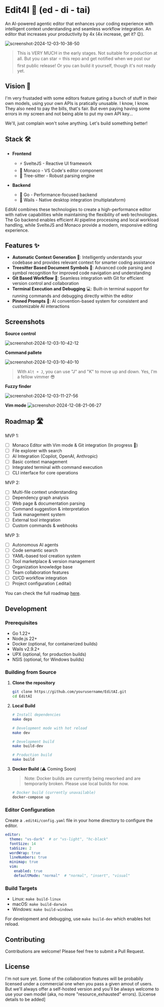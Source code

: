 # Edit4I 🚀 (ed - di - tai)

An AI-powered agentic editor that enhances your coding experience with intelligent context understanding and seamless workflow integration.
An editor that increases your productivity by 4x (4x increase, get it? 😉).

![screenshot-2024-12-03-10-38-50](https://github.com/user-attachments/assets/abc2db3f-5f17-479e-82fc-8618eddd6473)

> This is VERY MUCH in the early stages. Not suitable for production at all. But you can star ⭐ this repo and get notified when we post our first public release!
> Or you can build it yourself, though it's not ready yet.


## Vision 🎯

I'm very frustaded with some editors feature gating a bunch of stuff in their own models, using your own APIs is pratically unusable. I know, I know. They also need to pay the bills, that's fair. But even paying having some errors in my screen and not being able to put my own API key...

We'll, just complain won't solve anything. Let's build something better!

## Stack 🛠️

- **Frontend**
  - ⚡ SvelteJS - Reactive UI framework
  - 📝 Monaco - VS Code's editor component
  - 🌳 Tree-sitter - Robust parsing engine
  
- **Backend**
  - 🚀 Go - Performance-focused backend
  - 🔄 Wails - Native desktop integration (multiplataform)

EditAI combines these technologies to create a high-performance editor with native capabilities while maintaining the flexibility of web technologies. The Go backend enables efficient AI pipeline processing and local workload handling, while SvelteJS and Monaco provide a modern, responsive editing experience.

## Features ✨

- **Automatic Context Generation** 🧠: Intelligently understands your codebase and provides relevant context for smarter coding assistance
- **Treesitter Based Document Symbols** 🌳: Advanced code parsing and symbol recognition for improved code navigation and understanding
- **Git Based Workflow** 🔄: Seamless integration with Git for efficient version control and collaboration
- **Terminal Execution and Debugging** 💻: Built-in terminal support for running commands and debugging directly within the editor
- **Pinned Prompts** 📌: AI convention-based system for consistent and customizable AI interactions

## Screenshots

**Source control**


![screenshot-2024-12-03-10-42-12](https://github.com/user-attachments/assets/75de0fac-547a-45d7-bdd1-e31843cefe26)

**Command pallete**

![screenshot-2024-12-03-10-40-10](https://github.com/user-attachments/assets/2d36dd1f-c0a9-4cd4-83a6-f5064c49a735)
> With `Alt + J`, you can use "J" and "K" to move up and down. Yes, I'm a fellow vimmer 😎


**Fuzzy finder**

![screenshot-2024-12-03-11-27-56](https://github.com/user-attachments/assets/e18e7d38-aaf5-43e4-b5a9-6c1e932059eb)

**Vim mode**
![screenshot-2024-12-08-21-06-27](https://github.com/user-attachments/assets/57d1ccb9-a6e2-4e56-90e1-e28eae9382c7)


## Roadmap 🛣️

MVP 1:
- [ ] Monaco Editor with Vim mode & Git integration (In progress 🏃)
- [ ] File explorer with search
- [ ] AI Integration (Copilot, OpenAI, Anthropic)
- [ ] Basic context management
- [ ] Integrated terminal with command execution
- [ ] CLI interface for core operations

MVP 2:
- [ ] Multi-file context understanding
- [ ] Dependency graph analysis
- [ ] Web page & documentation parsing
- [ ] Command suggestion & interpretation
- [ ] Task management system
- [ ] External tool integration
- [ ] Custom commands & webhooks

MVP 3:
- [ ] Autonomous AI agents
- [ ] Code semantic search
- [ ] YAML-based tool creation system
- [ ] Tool marketplace & version management
- [ ] Organization knowledge base
- [ ] Team collaboration features
- [ ] CI/CD workflow integration
- [ ] Project configuration (.editai)

You can check the full roadmap [here](./ROADMAP.md).

## Development

### Prerequisites

- Go 1.22+
- Node.js 22+
- Docker (optional, for containerized builds)
- Wails v2.9.2+
- UPX (optional, for production builds)
- NSIS (optional, for Windows builds)

### Building from Source

1. **Clone the repository**
   ```bash
   git clone https://github.com/yourusername/EditAI.git
   cd EditAI
   ```

2. **Local Build**
   ```bash
   # Install dependencies
   make deps

   # Development mode with hot reload
   make dev

   # Development build
   make build-dev

   # Production build
   make build
   ```

3. **Docker Build** (⚠️ Coming Soon)
   > Note: Docker builds are currently being reworked and are temporarily broken. Please use local builds for now.
   ```bash
   # Docker build (currently unavailable)
   docker-compose up
   ```

### Editor Configuration

Create a `.edit4i/config.yaml` file in your home directory to configure the editor.

```yaml
editor:
  theme: "vs-dark"  # or "vs-light", "hc-black"
  fontSize: 14
  tabSize: 2
  wordWrap: true
  lineNumbers: true
  minimap: true
  vim:
    enabled: true
    defaultMode: "normal"  # "normal", "insert", "visual"

```

### Build Targets

- Linux: `make build-linux`
- macOS: `make build-darwin`
- Windows: `make build-windows`

For development and debugging, use `make build-dev` which enables hot reload.

## Contributing

Contributions are welcome! Please feel free to submit a Pull Request.


## License

I'm not sure yet. Some of the collaboration features will be probabily licensed under a commercial one when you pass a given amout of users. But we'll always offer a self-hosted version and you'll be always welcome to use your own model (aka, no more "resource_exhausted" errors).
[License details to be added]
